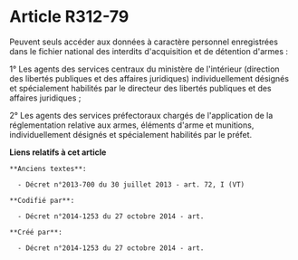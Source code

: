 # Article R312-79

Peuvent seuls accéder aux données à caractère personnel enregistrées dans le fichier national des interdits d'acquisition et
de détention d'armes :

1° Les agents des services centraux du ministère de l'intérieur (direction des libertés publiques et des affaires juridiques)
individuellement désignés et spécialement habilités par le directeur des libertés publiques et des affaires juridiques ;

2° Les agents des services préfectoraux chargés de l'application de la réglementation relative aux armes, éléments d'arme et
munitions, individuellement désignés et spécialement habilités par le préfet.

**Liens relatifs à cet article**

	**Anciens textes**:

	  - Décret n°2013-700 du 30 juillet 2013 - art. 72, I (VT)

	**Codifié par**:

	  - Décret n°2014-1253 du 27 octobre 2014 - art.

	**Créé par**:

	  - Décret n°2014-1253 du 27 octobre 2014 - art.
